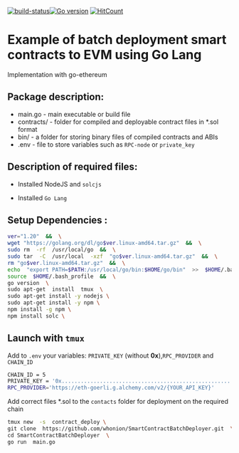 
[![build-status]![Go version][go-badge]][go-url]  [![HitCount](https://hits.dwyl.com/whonion//whonion/SmartContractBatchDeployer.svg)](https://hits.dwyl.com/whonion/go-client-faucet-request) 


# Example of batch deployment smart contracts to EVM using Go Lang</br>

Implementation with go-ethereum

## Package description:

- main.go - main executable or build file
- contracts/ - folder for compiled and deployable contract files in *.sol format
- bin/ - a folder for storing binary files of compiled contracts and ABIs
- .env -  file to store variables such as `RPC-node` or `private_key`

## Description of required files:

- Installed NodeJS and `solcjs`

- Installed `Go Lang`

  

## Setup Dependencies :

```sh
ver="1.20"  &&  \
wget "https://golang.org/dl/go$ver.linux-amd64.tar.gz"  &&  \
sudo rm  -rf  /usr/local/go  &&  \
sudo tar  -C  /usr/local  -xzf  "go$ver.linux-amd64.tar.gz"  &&  \
rm "go$ver.linux-amd64.tar.gz"  &&  \
echo  "export PATH=$PATH:/usr/local/go/bin:$HOME/go/bin"  >>  $HOME/.bash_profile  &&  \
source  $HOME/.bash_profile  &&  \
go version  \
sudo apt-get  install  tmux  \
sudo apt-get install -y nodejs \
sudo apt-get install -y npm \
npm install -g npm \
npm install solc \
```
## Launch with `tmux`
Add to `.env` your variables: `PRIVATE_KEY` (without **0x**),`RPC_PROVIDER` and `CHAIN_ID`

```sh
CHAIN_ID = 5
PRIVATE_KEY = '0x.......................................................'
RPC_PROVIDER='https://eth-goerli.g.alchemy.com/v2/{YOUR_API_KEY}'
```
Add correct files *.sol to the `contacts` folder for deployment on the required chain

```sh
tmux new  -s  contract_deploy \
git clone  https://github.com/whonion/SmartContractBatchDeployer.git  \
cd SmartContractBatchDeployer  \
go run  main.go
```
[go-badge]: https://img.shields.io/badge/go-1.20-blue.svg
[go-url]: https://go.dev
[build-status]: https://github.com/tendermint/tendermint/actions/workflows/tests.yml/badge.svg?branch=main
